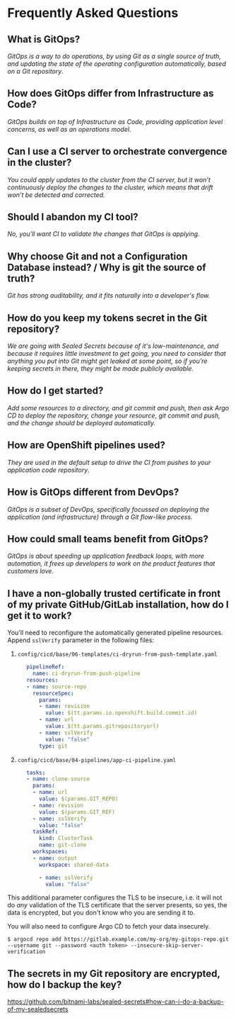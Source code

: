 # Frequently Asked Questions

## What is GitOps?
_GitOps is a way to do operations, by using Git as a single source of truth, and updating the state of the operating configuration automatically, based on a Git repository_.

## How does GitOps differ from Infrastructure as Code?
_GitOps builds on top of Infrastructure as Code, providing application level concerns, as well as an operations model_.

## Can I use a CI server to orchestrate convergence in the cluster?
_You could apply updates to the cluster from the CI server, but it won’t continuously deploy the changes to the cluster, which means that drift won’t be detected and corrected._

## Should I abandon my CI tool?
_No, you'll want  CI to validate the changes that GitOps is applying._

## Why choose Git and not a Configuration Database instead? / Why is git the source of truth?
_Git has strong auditability, and it fits naturally into a developer's flow._

## How do you keep my tokens secret in the Git repository?
_We are going with Sealed Secrets because of it's low-maintenance, and because it requires little investment to get going, you need to consider that anything you put into Git might get leaked at some point, so if you’re keeping secrets in there, they might be made publicly available._

## How do I get started?
_Add some resources to a directory, and git commit and push, then ask Argo CD to deploy the repository, change your resource, git commit and push, and the change should be deployed automatically._

## How are OpenShift pipelines used?
_They are used in the default setup to drive the CI from pushes to your application code repository_.

## How is GitOps different from DevOps?
_GitOps is a subset of DevOps, specifically focussed on deploying the application (and infrastructure) through a Git flow-like process._

## How could small teams benefit from GitOps?
_GitOps is about speeding up application feedback loops, with more automation, it frees up developers to work on the product features that customers love._

## I have a non-globally trusted certificate in front of my private GitHub/GitLab installation, how do I get it to work?
You'll need to reconfigure the automatically generated pipeline resources. Append `sslVerify` parameter in the following files:

1. `config/cicd/base/06-templates/ci-dryrun-from-push-template.yaml`

```yaml
      pipelineRef:
        name: ci-dryrun-from-push-pipeline
      resources:
      - name: source-repo
        resourceSpec:
          params:
          - name: revision
            value: $(tt.params.io.openshift.build.commit.id)
          - name: url
            value: $(tt.params.gitrepositoryurl)
          - name: sslVerify
            value: "false"
          type: git
```

2. `config/cicd/base/04-pipelines/app-ci-pipeline.yaml`

```yaml
      tasks:
      - name: clone-source
        params:
        - name: url
          value: $(params.GIT_REPO)
        - name: revision
          value: $(params.GIT_REF)
        - name: sslVerify
          value: "false"
        taskRef:
          kind: ClusterTask
          name: git-clone
        workspaces:
        - name: output
          workspace: shared-data
```

```yaml
          - name: sslVerify
            value: "false"
```

This additional parameter configures the TLS to be insecure, i.e. it will not do _any_ validation of the TLS certificate that the server presents, so yes, the data is encrypted, but you don't know who you are sending it to.

You will also need to configure Argo CD to fetch your data insecurely.

```
$ argocd repo add https://gitlab.example.com/my-org/my-gitops-repo.git --username git --password <auth token> --insecure-skip-server-verification
```

## The secrets in my Git repository are encrypted, how do I backup the key?

https://github.com/bitnami-labs/sealed-secrets#how-can-i-do-a-backup-of-my-sealedsecrets


